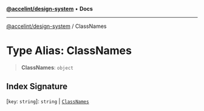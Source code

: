 [**@accelint/design-system**](../README.md) • **Docs**

***

[@accelint/design-system](../README.md) / ClassNames

# Type Alias: ClassNames

> **ClassNames**: `object`

## Index Signature

 \[`key`: `string`\]: `string` \| [`ClassNames`](ClassNames.md)
